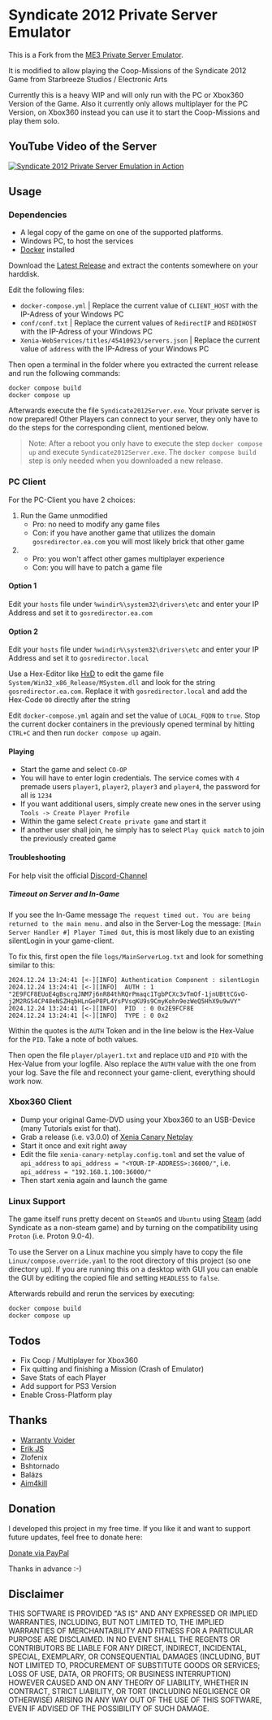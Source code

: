 # Syndicate 2012 Private Server Emulator

This is a Fork from the [ME3 Private Server Emulator](https://github.com/PrivateServerEmulator/ME3PSE).

It is modified to allow playing the Coop-Missions of the Syndicate 2012 Game from Starbreeze Studios / Electronic Arts

Currently this is a heavy WIP and will only run with the PC or Xbox360 Version of the Game. Also it currently only allows multiplayer for the PC Version, on Xbox360 instead you can use it to start the Coop-Missions and play them solo.

## YouTube Video of the Server

[![Syndicate 2012 Private Server Emulation in Action](https://img.youtube.com/vi/KVpIbvhUAWY/0.jpg)](https://youtu.be/KVpIbvhUAWY "Syndicate 2012 Private Server Emulation in Action")

## Usage

### Dependencies

- A legal copy of the game on one of the supported platforms.
- Windows PC, to host the services
- [Docker](https://www.docker.com/products/docker-desktop/) installed

Download the [Latest Release](https://github.com/kadrim/Syndicate2012PSE/releases/latest) and extract the contents somewhere on your harddisk.

Edit the following files:

- `docker-compose.yml` | Replace the current value of `CLIENT_HOST` with the IP-Adress of your Windows PC
- `conf/conf.txt` | Replace the current values of `RedirectIP` and `REDIHOST` with the IP-Adress of your Windows PC
- `Xenia-WebServices/titles/45410923/servers.json` | Replace the current value of `address` with the IP-Adress of your Windows PC

Then open a terminal in the folder where you extracted the current release and run the following commands:

```
docker compose build
docker compose up
```

Afterwards execute the file `Syndicate2012Server.exe`. Your private server is now prepared! Other Players can connect to your server, they only have to do the steps for the corresponding client, mentioned below.

> Note: After a reboot you only have to execute the step `docker compose up` and execute `Syndicate2012Server.exe`. The `docker compose build` step is only needed when you downloaded a new release.

### PC Client

For the PC-Client you have 2 choices:

1. Run the Game unmodified
    - Pro: no need to modify any game files
    - Con: if you have another game that utilizes the domain `gosredirector.ea.com` you will most likely brick that other game
2.
    - Pro: you won't affect other games multiplayer experience
    - Con: you will have to patch a game file

#### Option 1

Edit your `hosts` file under `%windir%\system32\drivers\etc` and enter your IP Address and set it to `gosredirector.ea.com`

#### Option 2

Edit your `hosts` file under `%windir%\system32\drivers\etc` and enter your IP Address and set it to `gosredirector.local`

Use a Hex-Editor like [HxD](https://en.wikipedia.org/wiki/HxD) to edit the game file `System/Win32_x86_Release/MSystem.dll` and look for the string `gosredirector.ea.com`. Replace it with `gosredirector.local` and add the Hex-Code `00` directly after the string

Edit `docker-compose.yml` again and set the value of `LOCAL_FQDN` to `true`. Stop the current docker containers in the previously opened terminal by hitting `CTRL+C` and then run `docker compose up` again.

#### Playing

- Start the game and select `CO-OP`
- You will have to enter login credentials. The service comes with `4` premade users `player1`, `player2`, `player3` and `player4`, the password for all is `1234`
- If you want additional users, simply create new ones in the server using `Tools -> Create Player Profile`
- Within the game select `Create private game` and start it
- If another user shall join, he simply has to select `Play quick match` to join the previously created game

#### Troubleshooting

For help visit the official [Discord-Channel](https://discord.gg/6SmVQy8T)

##### Timeout on Server and In-Game

If you see the In-Game message `The request timed out. You are being returned to the main menu.` and also in the Server-Log the message: `[Main Server Handler #] Player Timed Out`, this is most likely due to an existing silentLogin in your game-client.

To fix this, first open the file `logs/MainServerLog.txt` and look for something similar to this:

```
2024.12.24 13:24:41 [<-][INFO] Authentication Component : silentLogin
2024.12.24 13:24:41 [<-][INFO]  AUTH : 1 "2E9FCF8EUoE4gBscrqJNM7j6nR84thRQrPmaqc1TgbPCXc3vTmOf-1jnUBttCGvO-j2M2RG54CP48eNSZHqbHLnGeP8PL4YsPVsqKU9s9CmyKohn9ezWeQ5HhX9u9wVY"
2024.12.24 13:24:41 [<-][INFO]  PID  : 0 0x2E9FCF8E
2024.12.24 13:24:41 [<-][INFO]  TYPE : 0 0x2
```

Within the quotes is the `AUTH` Token and in the line below is the Hex-Value for the `PID`. Take a note of both values.

Then open the file `player/player1.txt` and replace `UID` and `PID` with the Hex-Value from your logfile. Also replace the `AUTH` value with the one from your log. Save the file and reconnect your game-client, everything should work now.

### Xbox360 Client

- Dump your original Game-DVD using your Xbox360 to an USB-Device (many Tutorials exist for that).
- Grab a release (i.e. v3.0.0) of [Xenia Canary Netplay](https://github.com/AdrianCassar/xenia-canary/releases)
- Start it once and exit right away
- Edit the file `xenia-canary-netplay.config.toml` and set the value of `api_address` to `api_address = "<YOUR-IP-ADDRESS>:36000/"`, i.e. `api_address = "192.168.1.100:36000/"`
- Then start xenia again and launch the game

### Linux Support

The game itself runs pretty decent on `SteamOS` and `Ubuntu` using [Steam](https://store.steampowered.com/about/) (add Syndicate as a non-steam game) and by turning on the compatibility using `Proton` (i.e. Proton 9.0-4).

To use the Server on a Linux machine you simply have to copy the file `Linux/compose.override.yaml` to the root directory of this project (so one directory up). If you are running this on a desktop with GUI you can enable the GUI by editing the copied file and setting `HEADLESS` to `false`.

Afterwards rebuild and rerun the services by executing:

```
docker compose build
docker compose up
```

## Todos

- Fix Coop / Multiplayer for Xbox360
- Fix quitting and finishing a Mission (Crash of Emulator)
- Save Stats of each Player
- Add support for PS3 Version
- Enable Cross-Platform play

## Thanks

- [Warranty Voider](https://github.com/zeroKilo)
- [Erik JS](https://github.com/Erik-JS)
- Zlofenix
- Bshtornado
- Balázs
- [Aim4kill](https://github.com/Aim4kill)

## Donation
I developed this project in my free time. If you like it and want to support future updates, feel free to donate here:

[Donate via PayPal](https://www.paypal.com/donate?hosted_button_id=RDJ8ZWG3GRWE8)

Thanks in advance :-)

## Disclaimer
THIS SOFTWARE IS PROVIDED "AS IS" AND ANY EXPRESSED OR IMPLIED WARRANTIES, INCLUDING, BUT NOT LIMITED TO, THE IMPLIED WARRANTIES OF MERCHANTABILITY AND FITNESS FOR A PARTICULAR PURPOSE ARE DISCLAIMED. IN NO EVENT SHALL THE REGENTS OR CONTRIBUTORS BE LIABLE FOR ANY DIRECT, INDIRECT, INCIDENTAL, SPECIAL, EXEMPLARY, OR CONSEQUENTIAL DAMAGES (INCLUDING, BUT NOT LIMITED TO, PROCUREMENT OF SUBSTITUTE GOODS OR SERVICES; LOSS OF USE, DATA, OR PROFITS; OR BUSINESS INTERRUPTION) HOWEVER CAUSED AND ON ANY THEORY OF LIABILITY, WHETHER IN CONTRACT, STRICT LIABILITY, OR TORT (INCLUDING NEGLIGENCE OR OTHERWISE) ARISING IN ANY WAY OUT OF THE USE OF THIS SOFTWARE, EVEN IF ADVISED OF THE POSSIBILITY OF SUCH DAMAGE.
